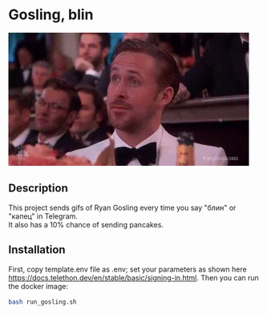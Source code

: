 # Gosling, blin
![Alt Text](files/kapets.gif)

## Description

This project sends gifs of Ryan Gosling every time you say "блин" or "капец" in Telegram.  
It also has a 10% chance of sending pancakes.  

## Installation

First, copy template.env file as .env; set your parameters as shown here https://docs.telethon.dev/en/stable/basic/signing-in.html. Then you can run the docker image:

```bash
bash run_gosling.sh
